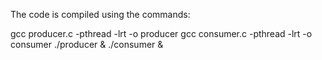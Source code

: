 The code is compiled using the commands:

gcc producer.c -pthread -lrt -o producer 
gcc consumer.c -pthread -lrt -o consumer 
./producer & ./consumer &

